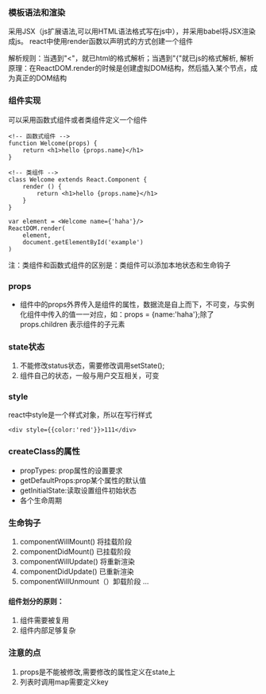 ### 模板语法和渲染
采用JSX（js扩展语法,可以用HTML语法格式写在js中），并采用babel将JSX渲染成js。
react中使用render函数以声明式的方式创建一个组件

解析规则：当遇到"<"，就已html的格式解析；当遇到"{"就已js的格式解析,
解析原理：在ReactDOM.render的时候是创建虚拟DOM结构，然后插入某个节点，成为真正的DOM结构

### 组件实现
可以采用函数式组件或者类组件定义一个组件
```
<!-- 函数式组件 -->
function Welcome(props) {
    return <h1>hello {props.name}</h1>
}

<!-- 类组件 -->
class Welcome extends React.Component {
    render () {
        return <h1>hello {props.name}</h1>
    }
}

var element = <Welcome name={'haha'}/>
ReactDOM.render(
    element,
    document.getElementById('example')
)
```
注：类组件和函数式组件的区别是：类组件可以添加本地状态和生命钩子

### props
- 组件中的props外界传入是组件的属性，数据流是自上而下，不可变，与实例化组件中传入的值一一对应，如：props = {name:'haha'};除了props.children 表示组件的子元素

### state状态
1. 不能修改status状态，需要修改调用setState();
2. 组件自己的状态，一般与用户交互相关，可变

### style
react中style是一个样式对象，所以在写行样式

    <div style={{color:'red'}}>111</div>

### createClass的属性
- propTypes: prop属性的设置要求
- getDefaultProps:prop某个属性的默认值
- getInitialState:读取设置组件初始状态
- 各个生命周期

### 生命钩子
1. componentWillMount() 将挂载阶段
2. componentDidMount() 已挂载阶段
3. componentWillUpdate() 将重新渲染
4. componentDidUpdate() 已重新渲染
5. componentWillUnmount（）卸载阶段
...

#### 组件划分的原则：
1. 组件需要被复用
2. 组件内部足够复杂

### 注意的点
1. props是不能被修改,需要修改的属性定义在state上
2. 列表时调用map需要定义key

